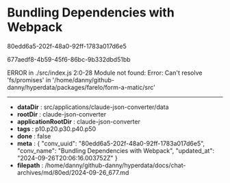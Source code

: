 # Bundling Dependencies with Webpack

80edd6a5-202f-48a0-92ff-1783a017d6e5

677aedf8-4b59-45f6-86bc-9b332dbd51bb

ERROR in ./src/index.js 2:0-28
Module not found: Error: Can't resolve 'fs/promises' in '/home/danny/github-danny/hyperdata/packages/farelo/form-a-matic/src'

---

* **dataDir** : src/applications/claude-json-converter/data
* **rootDir** : claude-json-converter
* **applicationRootDir** : claude-json-converter
* **tags** : p10.p20.p30.p40.p50
* **done** : false
* **meta** : {
  "conv_uuid": "80edd6a5-202f-48a0-92ff-1783a017d6e5",
  "conv_name": "Bundling Dependencies with Webpack",
  "updated_at": "2024-09-26T20:06:16.003752Z"
}
* **filepath** : /home/danny/github-danny/hyperdata/docs/chat-archives/md/80ed/2024-09-26_677.md